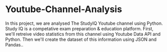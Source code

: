 # Youtube-Channel-Analysis

In this project, we are  analysed The StudyIQ Youtube channel using Python. Study IQ is a competative exam preparation & education platform. First, we'll retreive video statistics from this channel using Youtube Data API and Python. Then we'll create the dataset of this information using JSON and Pandas..
